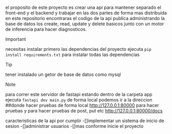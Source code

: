 el proposito de este proyecto es crear una api para mantener separado el front-end y el backend y trabajar en las
dos partes de forma mas distribuida en este repositorio encontraras el codigo de la api publica administrando la base de datos
los create, read, update y delete basicos junto con un motor de inferencia para hacer diagnosticos.

>[!IMPORTANT]
>necesitas instalar primero las dependencias del proyecto
>ejecuta `pip install requirements.txt` para instalar todas las dependencias

>[!TIP]
>tener instalado un getor de base de datos como mysql

>[!NOTE]
>para correr este servidor de fastapi estando dentro de la carpeta app ejecuta
>`fastapi dev main.py` de forma local podemos ir a la direccion
##donde hacer pruebas de forma local
http://127.0.0.1:80000 para hacer pruebas
y para hacer pruebas de post, put  etc 
http://127.0.0.1:80000/docs

caracteristicas de la api por cumplir
-[]implementar un  sistema de inicio de sesion
-[]administrar usuarios
-[]mas conforme inicie el proyecto


